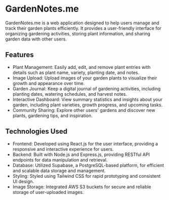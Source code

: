# GardenNotes.me

GardenNotes.me is a web application designed to help users manage and track their garden plants efficiently. It provides a user-friendly interface for organizing gardening activities, storing plant information, and sharing garden data with other users.

## Features

+ Plant Management: Easily add, edit, and remove plant entries with details such as plant name, variety, planting date, and notes.
+ Image Upload: Upload images of your garden plants to visualize their growth and appearance over time.
+ Garden Journal: Keep a digital journal of gardening activities, including planting dates, watering schedules, and harvest notes.
+ Interactive Dashboard: View summary statistics and insights about your garden, including plant varieties, growth progress, and upcoming tasks.
+ Community Sharing: Explore other users' gardens and discover new plants, gardening tips, and inspiration.

## Technologies Used

+ Frontend: Developed using React.js for the user interface, providing a responsive and interactive experience for users.
+ Backend: Built with Node.js and Express.js, providing RESTful API endpoints for data manipulation and retrieval.
+ Database: Utilized Supabase, a PostgreSQL-based platform, for efficient and scalable data storage and management.
+ Styling: Styled using Tailwind CSS for rapid prototyping and consistent UI design.
+ Image Storage: Integrated AWS S3 buckets for secure and reliable storage of user-uploaded images.

